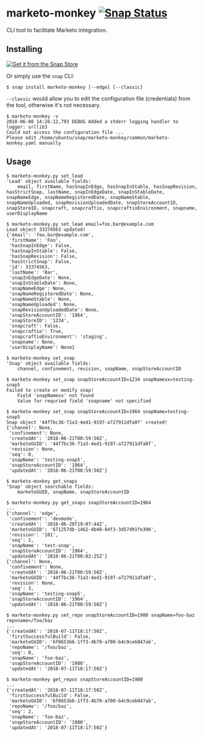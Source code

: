 # marketo-monkey [![Snap Status](https://build.snapcraft.io/badge/cprov/marketo-monkey.svg)](https://build.snapcraft.io/user/cprov/marketo-monkey)

CLI tool to facilitate Marketo integration.

## Installing

[![Get it from the Snap Store](https://snapcraft.io/static/images/badges/en/snap-store-black.svg)](https://snapcraft.io/marketo-monkey)

Or simply use the `snap` CLI:

    $ snap install marketo-monkey [--edge] [--classic]

`--classic` would allow you to edit the configuration file
(credentials) from the tool, otherwise it's not necessary.

    $ marketo-monkey -v
    2018-06-08 14:26:12,793 DEBUG Added a stderr logging handler to logger: urllib3
    Could not access the configuration file ...
    Please edit /home/ubuntu/snap/marketo-monkey/common/marketo-monkey.yaml manually


## Usage

```
$ marketo-monkey.py set_lead
'Lead' object available fields:
    email, firstName, hasSnapInEdge, hasSnapInStable, hasSnapRevision, hasStrictSnap, lastName, snapInEdgeDate, snapInStableDate, snapNameEdge, snapNameRegisteredDate, snapNameStable, snapNameUploaded, snapRevisionUploadedDate, snapStoreAccountID, snapStoreID, snapcraft, snapcraftio, snapcraftioEnvironment, snapname, userDisplayName

$ marketo-monkey.py set_lead email=foo.bar@example.com
Lead object 33374563 updated!
{'email': 'foo.bar@example.com',
 'firstName': 'Foo',
 'hasSnapInEdge': False,
 'hasSnapInStable': False,
 'hasSnapRevision': False,
 'hasStrictSnap': False,
 'id': 33374563,
 'lastName': 'Bar',
 'snapInEdgeDate': None,
 'snapInStableDate': None,
 'snapNameEdge': None,
 'snapNameRegisteredDate': None,
 'snapNameStable': None,
 'snapNameUploaded': None,
 'snapRevisionUploadedDate': None,
 'snapStoreAccountID': '1964',
 'snapStoreID': '1234',
 'snapcraft': False,
 'snapcraftio': True,
 'snapcraftioEnvironment': 'staging',
 'snapname': None,
 'userDisplayName': None}

$ marketo-monkey set_snap
'Snap' object available fields:
    channel, confinement, revision, snapName, snapStoreAccountID

$ marketo-monkey set_snap snapStoreAccountID=1234 snapNamexx=testing-snap5
Failed to create or modify snap!
    Field 'snapNamexx' not found
    Value for requried field 'snapname' not specified

$ marketo-monkey set_snap snapStoreAccountID=1964 snapName=testing-snap5
Snap object '44f7bc36-71a3-4ed1-9197-a727911dfa8f' created!
{'channel': None,
 'confinement': None,
 'createdAt': '2018-06-21T00:59:50Z',
 'marketoGUID': '44f7bc36-71a3-4ed1-9197-a727911dfa8f',
 'revision': None,
 'seq': 0,
 'snapName': 'testing-snap5',
 'snapStoreAccountID': '1964',
 'updatedAt': '2018-06-21T00:59:50Z'}

$ marketo-monkey get_snaps
'Snap' object searchable fields:
    marketoGUID, snapName, snapStoreAccountID

$ marketo-monkey.py get_snaps snapStoreAccountID=1964
...
{'channel': 'edge',
 'confinement': 'devmode',
 'createdAt': '2018-06-20T19:07:44Z',
 'marketoGUID': '671257db-1462-4b48-84f3-3d57d91fe396',
 'revision': '101',
 'seq': 2,
 'snapName': 'test-snap',
 'snapStoreAccountID': '1964',
 'updatedAt': '2018-06-21T00:02:25Z'}
{'channel': None,
 'confinement': None,
 'createdAt': '2018-06-21T00:59:50Z',
 'marketoGUID': '44f7bc36-71a3-4ed1-9197-a727911dfa8f',
 'revision': None,
 'seq': 3,
 'snapName': 'testing-snap5',
 'snapStoreAccountID': '1964',
 'updatedAt': '2018-06-21T00:59:50Z'}

$ marketo-monkey.py set_repo snapStoreAccountID=1980 snapName=foo-baz reponame=/foo/baz
...
{'createdAt': '2018-07-11T18:17:50Z',
 'firstSuccessfulBuild': False,
 'marketoGUID': '6f0653b6-1ff3-4b70-a700-b4c9ceb047ab',
 'repoName': '/foo/baz',
 'seq': 0,
 'snapName': 'foo-baz',
 'snapStoreAccountID': '1980',
 'updatedAt': '2018-07-11T18:17:50Z'}

$ marketo-monkey get_repos snapStoreAccountID=1980
...
{'createdAt': '2018-07-11T18:17:50Z',
 'firstSuccessfulBuild': False,
 'marketoGUID': '6f0653b6-1ff3-4b70-a700-b4c9ceb047ab',
 'repoName': '/foo/baz',
 'seq': 2,
 'snapName': 'foo-baz',
 'snapStoreAccountID': '1980',
 'updatedAt': '2018-07-11T18:17:50Z'}


```
